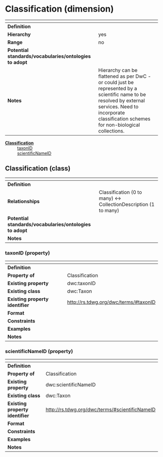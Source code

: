 # Classification (dimension)  

| <!-- --> | <!-- --> |
| ---- | ---- |
| **Definition** |  |
| **Hierarchy** | yes |
| **Range** | no |
| **Potential standards/vocabularies/ontologies to adopt** | |
| **Notes** | Hierarchy can be flattened as per DwC - or could just be represented by a scientific name to be resolved by external services. Need to incorporate classification schemes for non-biological collections. |

<dl>
    <dt style="font-weight:bold"><a href="https://github.com/mswoodburn/project-test/blob/master/classification_details.md#classification-class"> Classification</a></dt>
    <dd><a href="https://github.com/mswoodburn/project-test/blob/master/classification_details.md#taxonid-property">taxonID</a></dd>
    <dd><a href="https://github.com/mswoodburn/project-test/blob/master/classification_details.md#scientificnameid-property">scientificNameID</a></dd>
</dl>

## Classification (class)

| <!-- --> | <!-- --> |
| ---- | ---- |
| **Definition** |  |
| **Relationships** | Classification (0 to many) <-> CollectionDescription (1 to many) |
| **Potential standards/vocabularies/ontologies to adopt** | |
| **Notes** | 

### taxonID (property)

| <!-- --> | <!-- --> |
| ---- | ---- |
| **Definition** |  |
| **Property of** | Classification |
| **Existing property** | dwc:taxonID |
| **Existing class** | dwc:Taxon |
| **Existing property identifier** | http://rs.tdwg.org/dwc/terms/#taxonID |
| **Format** |  |
| **Constraints** |  |
| **Examples** |  |
| **Notes** |  |

### scientificNameID (property)

| <!-- --> | <!-- --> |
| ---- | ---- |
| **Definition** |  |
| **Property of** | Classification |
| **Existing property** | dwc:scientificNameID |
| **Existing class** | dwc:Taxon |
| **Existing property identifier** | http://rs.tdwg.org/dwc/terms/#scientificNameID |
| **Format** |  |
| **Constraints** |  |
| **Examples** |  |
| **Notes** |  |
